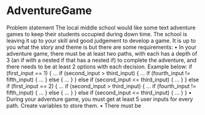 # AdventureGame
Problem statement
The local middle school would like some text adventure games to keep their students occupied
during down time. The school is leaving it up to your skill and good judgement to develop a
game. It is up to you what the story and theme is but there are some requirements:
• In your adventure game, there must be at least two paths, with each has a depth of 3 (an if
with a nested if that has a nested if) to complete the adventure, and there needs to be at least 2
options with each decision. Example below:
if (first_input == 1) {
…
if (second_input > third_input) {
…
if (fourth_input != fifth_input) {
…
}
else {
…
}
}
else if (second_input <= third_input) {
…
}
}
else if (first_input == 2) {
…
if (second_input > third_input) {
…
if (fourth_input != fifth_input) {
…
}
else {
…
}
}
else if (second_input <= third_input) {
…
}
}
• During your adventure game, you must get at least 5 user inputs for every path. Create
variables to store them.
• There must be
